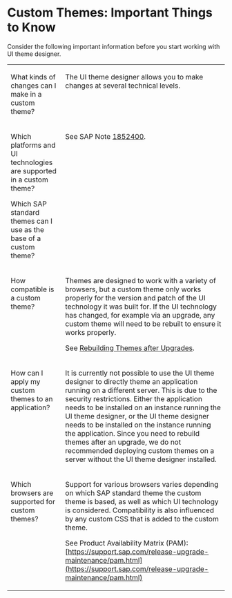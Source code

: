 <!-- loio8882c96929c64c759e92d2b106db7c22 -->

# Custom Themes: Important Things to Know

Consider the following important information before you start working with UI theme designer.




<table>
<tr>
<td valign="top">

What kinds of changes can I make in a custom theme?



</td>
<td valign="top">

The UI theme designer allows you to make changes at several technical levels.



</td>
</tr>
<tr>
<td valign="top">

Which platforms and UI technologies are supported in a custom theme?

Which SAP standard themes can I use as the base of a custom theme?



</td>
<td valign="top">

See SAP Note [1852400](https://launchpad.support.sap.com/#/notes/1852400).



</td>
</tr>
<tr>
<td valign="top">

How compatible is a custom theme?



</td>
<td valign="top">

Themes are designed to work with a variety of browsers, but a custom theme only works properly for the version and patch of the UI technology it was built for. If the UI technology has changed, for example via an upgrade, any custom theme will need to be rebuilt to ensure it works properly.

See [Rebuilding Themes after Upgrades](../Manage-Themes/rebuilding-themes-after-upgrades-f1f0325.md).



</td>
</tr>
<tr>
<td valign="top">

How can I apply my custom themes to an application?



</td>
<td valign="top">

It is currently not possible to use the UI theme designer to directly theme an application running on a different server. This is due to the security restrictions. Either the application needs to be installed on an instance running the UI theme designer, or the UI theme designer needs to be installed on the instance running the application. Since you need to rebuild themes after an upgrade, we do not recommended deploying custom themes on a server without the UI theme designer installed.



</td>
</tr>
<tr>
<td valign="top">

Which browsers are supported for custom themes?



</td>
<td valign="top">

Support for various browsers varies depending on which SAP standard theme the custom theme is based, as well as which UI technology is considered. Compatibility is also influenced by any custom CSS that is added to the custom theme.

See Product Availability Matrix \(PAM\):[https://support.sap.com/release-upgrade-maintenance/pam.html](https://support.sap.com/release-upgrade-maintenance/pam.html)



</td>
</tr>
</table>

